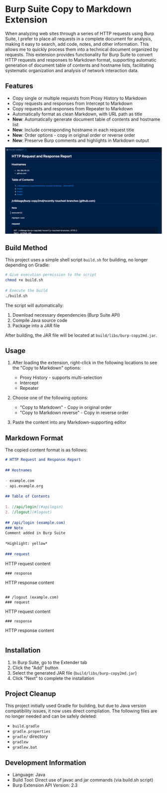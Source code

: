 # Burp Suite Copy to Markdown Extension

When analyzing web sites through a series of HTTP requests using Burp Suite, I prefer to place all requests in a complete document for analysis, making it easy to search, add code, notes, and other information. This allows me to quickly process them into a technical document organized by requests. This extension provides functionality for Burp Suite to convert HTTP requests and responses to Markdown format, supporting automatic generation of document table of contents and hostname lists, facilitating systematic organization and analysis of network interaction data.

## Features

- Copy single or multiple requests from Proxy History to Markdown
- Copy requests and responses from Intercept to Markdown
- Copy requests and responses from Repeater to Markdown
- Automatically format as clean Markdown, with URL path as title
- **New**: Automatically generate document table of contents and hostname list
- **New**: Include corresponding hostname in each request title
- **New**: Order options - copy in original order or reverse order
- **New**: Preserve Burp comments and highlights in Markdown output

![](docs/image.png)

## Build Method

This project uses a simple shell script `build.sh` for building, no longer depending on Gradle:

```bash
# Give execution permission to the script
chmod +x build.sh

# Execute the build
./build.sh
```

The script will automatically:
1. Download necessary dependencies (Burp Suite API)
2. Compile Java source code
3. Package into a JAR file

After building, the JAR file will be located at `build/libs/burp-copy2md.jar`.

## Usage

1. After loading the extension, right-click in the following locations to see the "Copy to Markdown" options:
   - Proxy History - supports multi-selection
   - Intercept
   - Repeater

2. Choose one of the following options:
   - "Copy to Markdown" - Copy in original order
   - "Copy to Markdown reverse" - Copy in reverse order

3. Paste the content into any Markdown-supporting editor

## Markdown Format

The copied content format is as follows:

```markdown
# HTTP Request and Response Report

## Hostnames

- example.com
- api.example.org

## Table of Contents

1. [/api/login](#apilogin)
2. [/logout](#logout)

## /api/login (example.com)
### Note
Comment added in Burp Suite

*Highlight: yellow*

### request
```
HTTP request content
```
### response
```
HTTP response content
```

## /logout (example.com)
### request
```
HTTP request content
```
### response
```
HTTP response content
```
```

## Installation

1. In Burp Suite, go to the Extender tab
2. Click the "Add" button
3. Select the generated JAR file (`build/libs/burp-copy2md.jar`)
4. Click "Next" to complete the installation

## Project Cleanup

This project initially used Gradle for building, but due to Java version compatibility issues, it now uses direct compilation. The following files are no longer needed and can be safely deleted:

- `build.gradle`
- `gradle.properties`
- `gradle/` directory
- `gradlew`
- `gradlew.bat`

## Development Information

- Language: Java
- Build Tool: Direct use of javac and jar commands (via build.sh script)
- Burp Extension API Version: 2.3 